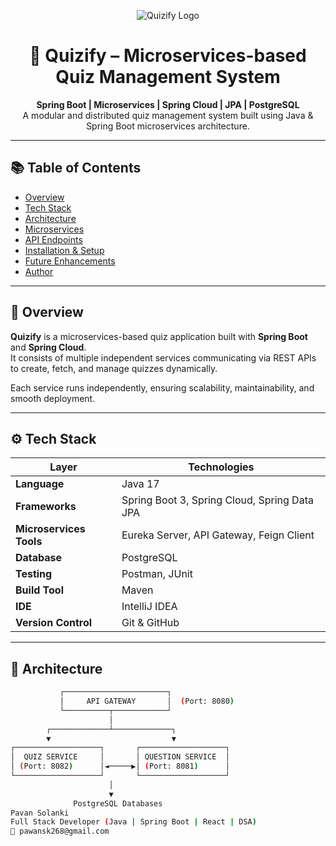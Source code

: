 <!-- HEADER BANNER -->
<p align="center">
  <img src="https://img.shields.io/badge/Project-Quizify-blue?style=for-the-badge&logo=springboot" alt="Quizify Logo">
</p>

<h1 align="center">🎯 Quizify – Microservices-based Quiz Management System</h1>
<p align="center">
  <b>Spring Boot | Microservices | Spring Cloud | JPA | PostgreSQL</b>
  <br/>
  A modular and distributed quiz management system built using Java & Spring Boot microservices architecture.
</p>

---

## 📚 Table of Contents
- [Overview](#-overview)
- [Tech Stack](#-tech-stack)
- [Architecture](#-architecture)
- [Microservices](#-microservices)
- [API Endpoints](#-api-endpoints)
- [Installation & Setup](#-installation--setup)
- [Future Enhancements](#-future-enhancements)
- [Author](#-author)

---

## 🧠 Overview
**Quizify** is a microservices-based quiz application built with **Spring Boot** and **Spring Cloud**.  
It consists of multiple independent services communicating via REST APIs to create, fetch, and manage quizzes dynamically.

Each service runs independently, ensuring scalability, maintainability, and smooth deployment.

---

## ⚙️ Tech Stack

| Layer | Technologies |
|-------|---------------|
| **Language** | Java 17 |
| **Frameworks** | Spring Boot 3, Spring Cloud, Spring Data JPA |
| **Microservices Tools** | Eureka Server, API Gateway, Feign Client |
| **Database** | PostgreSQL |
| **Testing** | Postman, JUnit |
| **Build Tool** | Maven |
| **IDE** | IntelliJ IDEA |
| **Version Control** | Git & GitHub |

---

## 🧩 Architecture

```bash
           ┌───────────────────────┐
           │     API GATEWAY       │  (Port: 8080)
           └──────────┬────────────┘
                      │
        ┌─────────────┴─────────────┐
        ▼                           ▼
┌───────────────────┐       ┌───────────────────┐
│  QUIZ SERVICE     │       │ QUESTION SERVICE  │
│ (Port: 8082)      │◄─────▶│ (Port: 8081)      │
└───────────────────┘       └───────────────────┘
                      │
                      ▼
              PostgreSQL Databases
Pavan Solanki
Full Stack Developer (Java | Spring Boot | React | DSA)
📩 pawansk268@gmail.com
